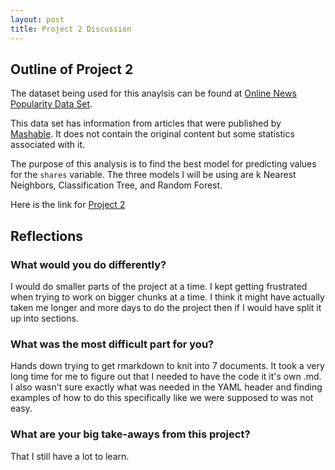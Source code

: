 ```yaml
---
layout: post
title: Project 2 Discussion
---
```


## Outline of Project 2
The dataset being used for this anaylsis can be found at [Online News Popularity Data Set](https://archive.ics.uci.edu/ml/datasets/Online+News+Popularity).

This data set has information from articles that were published by [Mashable](www.mashable.com). It does not contain the original content but some statistics associated with it. 

The purpose of this analysis is to find the best model for predicting values for the `shares` variable. The three models I will be using are k Nearest Neighbors, Classification Tree, and Random Forest. 

Here is the link for [Project 2]()


## Reflections

### What would you do differently?

I would do smaller parts of the project at a time. I kept getting frustrated when trying to work on bigger chunks at a time. I think it might have actually taken me longer and more days to do the project then if I would have split it up into sections. 

### What was the most difficult part for you?

Hands down trying to get rmarkdown to knit into 7 documents. It took a very long time for me to figure out that I needed to have the code it it's own .md. I also wasn't sure exactly what was needed in the YAML header and finding examples of how to do this specifically like we were supposed to was not easy. 

### What are your big take-aways from this project?

That I still have a lot to learn. 
